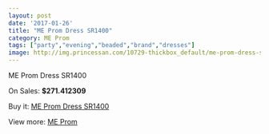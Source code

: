 ```yaml
---
layout: post
date: '2017-01-26'
title: "ME Prom Dress SR1400"
category: ME Prom
tags: ["party","evening","beaded","brand","dresses"]
image: http://img.princessan.com/10729-thickbox_default/me-prom-dress-sr1400.jpg
---
```

ME Prom Dress SR1400

On Sales: **$271.412309**
<a href="https://www.princessan.com/en/me-prom/4732-me-prom-dress-sr1400.html"><amp-img layout="responsive" width="600" height="600" src="//img.princessan.com/10729-thickbox_default/me-prom-dress-sr1400.jpg" alt="ME Prom Dress SR1400 0" /></a>

Buy it: [ME Prom Dress SR1400](https://www.princessan.com/en/me-prom/4732-me-prom-dress-sr1400.html "ME Prom Dress SR1400")

View more: [ME Prom](https://www.princessan.com/en/33-me-prom "ME Prom")